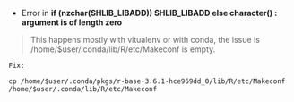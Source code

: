 - Error in **if (nzchar(SHLIB_LIBADD)) SHLIB_LIBADD else character() : argument is of length zero**

> This happens mostly with vitualenv or with conda, the issue is /home/$user/.conda/lib/R/etc/Makeconf is empty.
```
Fix:

cp /home/$user/.conda/pkgs/r-base-3.6.1-hce969dd_0/lib/R/etc/Makeconf /home/$user/.conda/lib/R/etc/Makeconf
```
